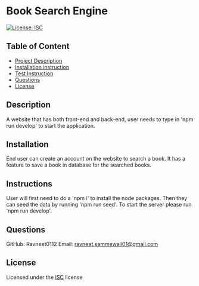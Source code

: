 
# Book Search Engine

[![License: ISC](https://img.shields.io/badge/License-ISC-blue.svg)](https://opensource.org/licenses/ISC)

## Table of Content
- [Project Description](#Description)
- [Installation instruction](#Installation)
- [Test Instruction](#Instruction)
- [Questions](#Questions)
- [License](#License)

## Description
A website that has both front-end and back-end, user needs to type in 'npm run develop' to start the application.

## Installation
End user can create an account on the website to search a book. It has a feature to save a book in database for the searched books.
    

## Instructions
User will first need to do a 'npm i' to install the node packages. Then they can seed the data by running 'npm run seed'. To start the server please run 'npm run develop'.
    

## Questions

GitHub: Ravneet0112
Email: ravneet.sammewali01@gmail.com

## License
Licensed under the [ISC](https://choosealicense.com/licenses/isc/) license
    